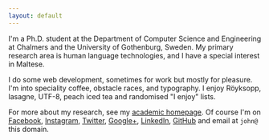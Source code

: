 ```yaml
---
layout: default
---
```


I'm a Ph.D. student at the Department of Computer Science and Engineering at Chalmers and the University of Gothenburg, Sweden. My primary research area is human language technologies, and I have a special interest in Maltese.

I do some web development, sometimes for work but mostly for pleasure. I'm into speciality coffee, obstacle races, and typography. I enjoy Röyksopp, lasagne, ﻿UTF-8, ﻿peach iced tea and randomised "I enjoy" lists.

For more about my research, see my [academic homepage](http://www.cse.chalmers.se/~cajohn).
Of course I'm on
[Facebook](http://www.facebook.com/johnjcamilleri),
[Instagram](http://instagram.com/johnjcamilleri),
[Twitter](http://twitter.com/johnjcamilleri),
[Google+](https://profiles.google.com/johnjcamilleri),
[LinkedIn](http://mt.linkedin.com/in/johnjcamilleri),
[GitHub](https://github.com/johnjcamilleri)
and email at `john@` this domain.
